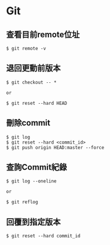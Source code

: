 # Git
## 查看目前remote位址
```shell
$ git remote -v
```
## 退回更動前版本
```shell
$ git checkout -- *

or

$ git reset --hard HEAD
```
## 刪除commit
```shell
$ git log
$ git reset --hard <commit_id>
$ git push origin HEAD:master --force
```

## 查詢Commit紀錄
```shell
$ git log --oneline

or 

$ git reflog
```

## 回覆到指定版本
```shell
$ git reset --hard commit_id
```
